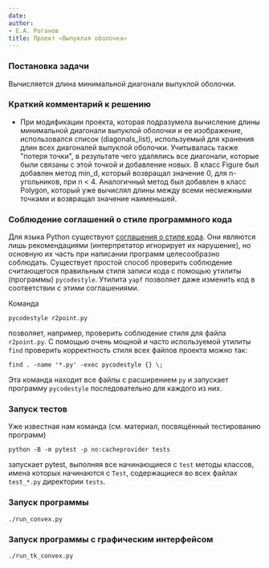 ```yaml
---
date: 
author:
- Е.А. Роганов
title: Проект «Выпуклая оболочка»
---
```


### Постановка задачи

Вычисляется длина минимальной диагонали выпуклой оболочки.

### Краткий комментарий к решению


- При модификации проекта, которая подразумела вычисление длины минимальной диагонали выпуклой оболочки и ее
изображение, использовался список (diagonals_list), используемый для хранения длин всех диагоналей выпуклой оболочки.
Учитывалась также "потеря точки", в результате чего удалялись все диагонали, которые были связаны с этой точкой и 
добавление новых. В класс Figure был добавлен метод min_d, который возвращал значение 0, для n-угольников, при n < 4.
Аналогичный метод был добавлен в класс Polygon, который уже вычислял длины между всеми несмежными точками и возвращал
значение наименьшей.


### Соблюдение соглашений о стиле программного кода

Для языка Python существуют [соглашения о стиле
кода](https://www.python.org/dev/peps/pep-0008/). Они являются лишь
рекомендациями (интерпретатор игнорирует их нарушение), но основную их
часть при написании программ целесообразно соблюдать. Существует простой
способ проверить соблюдение считающегося правильным
стиля записи кода с помощью утилиты (программы) `pycodestyle`. Утилита
`yapf` позволяет даже изменить код в соответствии с этими соглашениями.

Команда 

    pycodestyle r2point.py

позволяет, например, проверить соблюдение стиля для файла `r2point.py`.
С помощью очень мощной и часто используемой утилиты `find` проверить
корректность стиля всех файлов проекта можно так:

    find . -name '*.py' -exec pycodestyle {} \;

Эта команда находит все файлы с расширением `py` и запускает программу
`pycodestyle` последовательно для каждого из них.

### Запуск тестов

Уже известная нам команда (см. материал, посвящённый тестированию программ)

    python -B -m pytest -p no:cacheprovider tests

запускает pytest, выполняя все начинающиеся с `test` методы классов,
имена которых начинаются с `Test`, содержащиеся во всех файлах `test_*.py`
директории `tests`.

### Запуск программы

`./run_convex.py`

### Запуск программы с графическим интерфейсом

`./run_tk_convex.py`
